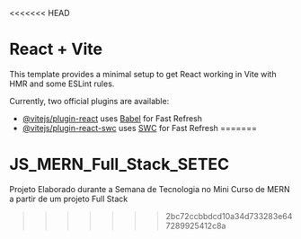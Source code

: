 <<<<<<< HEAD
# React + Vite

This template provides a minimal setup to get React working in Vite with HMR and some ESLint rules.

Currently, two official plugins are available:

- [@vitejs/plugin-react](https://github.com/vitejs/vite-plugin-react/blob/main/packages/plugin-react/README.md) uses [Babel](https://babeljs.io/) for Fast Refresh
- [@vitejs/plugin-react-swc](https://github.com/vitejs/vite-plugin-react-swc) uses [SWC](https://swc.rs/) for Fast Refresh
=======
# JS_MERN_Full_Stack_SETEC
Projeto Elaborado durante a Semana de Tecnologia no Mini Curso de MERN a partir de um projeto Full Stack
>>>>>>> 2bc72ccbbdcd10a34d733283e647289925412c8a
